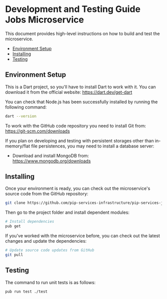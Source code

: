 # Development and Testing Guide <br> Jobs Microservice

This document provides high-level instructions on how to build and test the microservice.

* [Environment Setup](#setup)
* [Installing](#install)
* [Testing](#test)

## <a name="setup"></a> Environment Setup

This is a Dart project, so you'll have to install Dart to work with it. 
You can download it from the official website: https://dart.dev/get-dart

You can check that Node.js has been successfully installed by running the following command:
```bash
dart --version
```

To work with the GitHub code repository you need to install Git from: https://git-scm.com/downloads

If you plan on developing and testing with persistent storages other than in-memory/flat file persistences,
you may need to install a database server:
- Download and install MongoDB from: https://www.mongodb.org/downloads

## <a name="install"></a> Installing

Once your environment is ready, you can check out the microservice's source code from the GitHub repository:
```bash
git clone https://github.com/pip-services-infrastructure/pip-services-jobs-dart.git
```

Then go to the project folder and install dependent modules:

```bash
# Install dependencies
pub get
```

If you've worked with the microservice before, you can check out the latest changes and update the dependencies:
```bash
# Update source code updates from GitHub
git pull
```

## <a name="test"></a> Testing

The command to run unit tests is as follows:
```bash
pub run test ./test
```